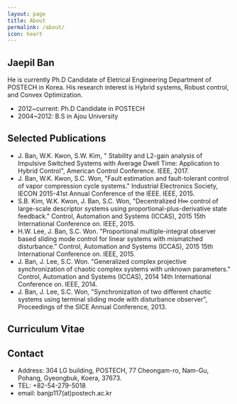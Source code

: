 ```yaml
---
layout: page
title: About
permalink: /about/
icon: heart
---
```


## Jaepil Ban

He is currently Ph.D Candidate of Eletrical Engineering Department of POSTECH in Korea.
His research interest is Hybrid systems, Robust control, and Convex Optimization.

* 2012~current:  Ph.D Candidate in POSTECH
* 2004~2012:     B.S in Ajou University

## Selected Publications

* J. Ban, W.K. Kwon, S.W. Kim, "  Stability and L2-gain analysis of Impulsive Switched Systems with Average Dwell Time: Application to Hybrid Control", American Control Conference. IEEE, 2017.
* J. Ban, W.K. Kwon, S.C. Won, "Fault estimation and fault-tolerant control of vapor compression cycle systems." Industrial Electronics Society, IECON 2015-41st Annual Conference of the IEEE. IEEE, 2015.
* S.B. Kim, W.K. Kwon, J. Ban, S.C. Won, "Decentralized H∞ control of large-scale descriptor systems using proportional-plus-derivative state feedback." Control, Automation and Systems (ICCAS), 2015 15th International Conference on. IEEE, 2015.
* H.W. Lee, J. Ban, S.C. Won. "Proportional multiple-integral observer based sliding mode control for linear systems with mismatched disturbance." Control, Automation and Systems (ICCAS), 2015 15th International Conference on. IEEE, 2015.
* J. Ban, J. Lee, S.C. Won. "Generalized complex projective synchronization of chaotic complex systems with unknown parameters." Control, Automation and Systems (ICCAS), 2014 14th International Conference on. IEEE, 2014.
* J. Ban, J. Lee, S.C. Won, "Synchronization of two different chaotic systems using terminal sliding mode with disturbance observer", Proceedings of the SICE Annual Conference, 2013.

## Curriculum Vitae

## Contact

* Address: 304 LG building, POSTECH, 77 Cheongam-ro, Nam-Gu, Pohang, Gyeongbuk, Koera, 37673.
* TEL: +82-54-279-5018
* email: banjp117(at)postech.ac.kr
